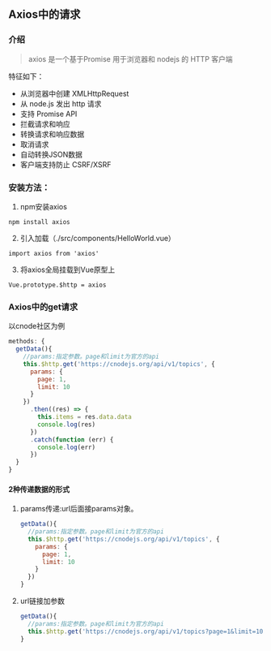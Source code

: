 ## Axios中的请求
### 介绍
> axios 是一个基于Promise 用于浏览器和 nodejs 的 HTTP 客户端    

特征如下：
- 从浏览器中创建 XMLHttpRequest
- 从 node.js 发出 http 请求
- 支持 Promise API
- 拦截请求和响应
- 转换请求和响应数据
- 取消请求
- 自动转换JSON数据
- 客户端支持防止 CSRF/XSRF

### 安装方法：
1. npm安装axios
```npm
npm install axios
```
2. 引入加载（./src/components/HelloWorld.vue）
```vue
import axios from 'axios'
```
3. 将axios全局挂载到Vue原型上
```vue
Vue.prototype.$http = axios
```

### Axios中的get请求
以cnode社区为例
```javascript
methods: {
  getData(){
    //params:指定参数。page和limit为官方的api
    this.$http.get('https://cnodejs.org/api/v1/topics', {
      params: {
        page: 1,
        limit: 10
      }
    })
      .then((res) => {
        this.items = res.data.data
        console.log(res)
      })
      .catch(function (err) {
        console.log(err)
      })
  }
}
```
#### 2种传递数据的形式
1. params传递:url后面接params对象。
    ```javascript
    getData(){
      //params:指定参数。page和limit为官方的api
      this.$http.get('https://cnodejs.org/api/v1/topics', {
        params: {
          page: 1,
          limit: 10
        }
      })
    }
    ```
2. url链接加参数
    ```javascript
    getData(){
      //params:指定参数。page和limit为官方的api
      this.$http.get('https://cnodejs.org/api/v1/topics?page=1&limit=10')
    }
    ```




